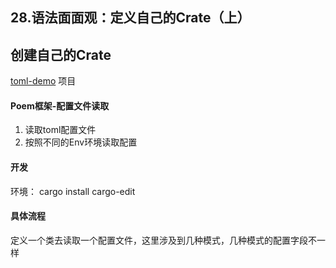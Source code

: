 ## 28.语法面面观：定义自己的Crate（上）



## 创建自己的Crate

[toml-demo](../src/demo/toml-demo) 项目 

#### Poem框架-配置文件读取

1. 读取toml配置文件
2. 按照不同的Env环境读取配置


#### 开发

环境： cargo install cargo-edit


#### 具体流程

定义一个类去读取一个配置文件，这里涉及到几种模式，几种模式的配置字段不一样


